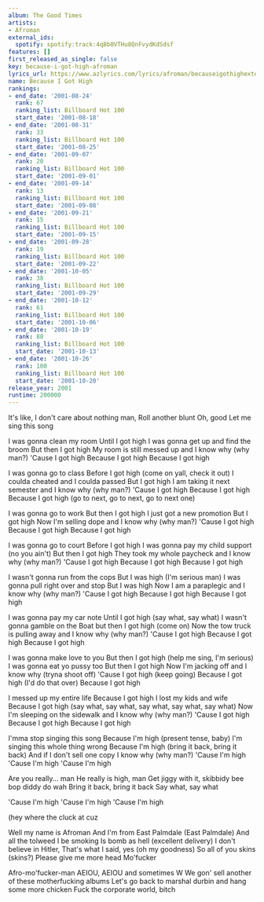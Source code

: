 ```yaml
---
album: The Good Times
artists:
- Afroman
external_ids:
  spotify: spotify:track:4q8b0VTHu8QnFvydKdSdsf
features: []
first_released_as_single: false
key: because-i-got-high-afroman
lyrics_url: https://www.azlyrics.com/lyrics/afroman/becauseigothighextendedversion.html
name: Because I Got High
rankings:
- end_date: '2001-08-24'
  rank: 67
  ranking_list: Billboard Hot 100
  start_date: '2001-08-18'
- end_date: '2001-08-31'
  rank: 33
  ranking_list: Billboard Hot 100
  start_date: '2001-08-25'
- end_date: '2001-09-07'
  rank: 20
  ranking_list: Billboard Hot 100
  start_date: '2001-09-01'
- end_date: '2001-09-14'
  rank: 13
  ranking_list: Billboard Hot 100
  start_date: '2001-09-08'
- end_date: '2001-09-21'
  rank: 15
  ranking_list: Billboard Hot 100
  start_date: '2001-09-15'
- end_date: '2001-09-28'
  rank: 19
  ranking_list: Billboard Hot 100
  start_date: '2001-09-22'
- end_date: '2001-10-05'
  rank: 38
  ranking_list: Billboard Hot 100
  start_date: '2001-09-29'
- end_date: '2001-10-12'
  rank: 61
  ranking_list: Billboard Hot 100
  start_date: '2001-10-06'
- end_date: '2001-10-19'
  rank: 88
  ranking_list: Billboard Hot 100
  start_date: '2001-10-13'
- end_date: '2001-10-26'
  rank: 100
  ranking_list: Billboard Hot 100
  start_date: '2001-10-20'
release_year: 2001
runtime: 200000
---
```

It's like, I don't care about nothing man,
Roll another blunt
Oh, good
Let me sing this song

I was gonna clean my room
Until I got high
I was gonna get up and find the broom
But then I got high
My room is still messed up and I know why
(why man?)
'Cause I got high
Because I got high
Because I got high

I was gonna go to class
Before I got high
(come on yall, check it out)
I coulda cheated and I coulda passed
But I got high
I am taking it next semester and I know why
(why man?)
'Cause I got high
Because I got high
Because I got high
(go to next, go to next, go to next one)

I was gonna go to work
But then I got high
I just got a new promotion
But I got high
Now I'm selling dope and I know why
(why man?)
'Cause I got high
Because I got high
Because I got high

I was gonna go to court
Before I got high
I was gonna pay my child support
(no you ain't)
But then I got high
They took my whole paycheck and I know why
(why man?)
'Cause I got high
Because I got high
Because I got high

I wasn't gonna run from the cops
But I was high
(I'm serious man)
I was gonna pull right over and stop
But I was high
Now I am a paraplegic and I know why
(why man?)
'Cause I got high
Because I got high
Because I got high

I was gonna pay my car note
Until I got high
(say what, say what)
I wasn't gonna gamble on the
Boat but then I got high
(come on)
Now the tow truck is pulling away and I know why
(why man?)
'Cause I got high
Because I got high
Because I got high

I was gonna make love to you
But then I got high
(help me sing, I'm serious)
I was gonna eat yo pussy too
But then I got high
Now I'm jacking off and I know why
(tryna shoot off)
'Cause I got high
(keep going)
Because I got high
(I'd do that over)
Because I got high

I messed up my entire life
Because I got high
I lost my kids and wife
Because I got high
(say what, say what, say what, say what, say what)
Now I'm sleeping on the sidewalk and I know why
(why man?)
'Cause I got high
Because I got high
Because I got high

I'mma stop singing this song
Because I'm high
(present tense, baby)
I'm singing this whole thing wrong
Because I'm high
(bring it back, bring it back)
And if I don't sell one copy I know why
(why man?)
'Cause I'm high
'Cause I'm high
'Cause I'm high

Are you really... man
He really is high, man
Get jiggy with it, skibbidy bee bop diddy do wah
Bring it back, bring it back
Say what, say what

'Cause I'm high
'Cause I'm high
'Cause I'm high

(hey where the cluck at cuz

Well my name is Afroman
And I'm from East Palmdale
(East Palmdale)
And all the tolweed I be smoking
Is bomb as hell
(excellent delivery)
I don't believe in Hitler,
That's what I said, yes
(oh my goodness)
So all of you skins (skins?)
Please give me more head
Mo'fucker

Afro-mo'fucker-man
AEIOU, AEIOU and sometimes W
We gon' sell another of these motherfucking albums
Let's go back to marshal durbin and hang some more chicken
Fuck the corporate world, bitch
